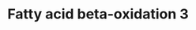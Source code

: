 ---
annotations:
- type: Pathway Ontology
  value: fatty acid beta degradation pathway
authors:
- Nsalomonis
- MaintBot
- Evelo
- C.Redfern
- Christine Chichester
- Eweitz
- Fehrhart
- DeSl
description: Molecular mechanisms regulating lipid storage and metabolism.
last-edited: 2021-05-28
organisms:
- Caenorhabditis elegans
redirect_from:
- /index.php/Pathway:WP499
- /instance/WP499
schema-jsonld:
- '@context': https://schema.org/
  '@id': https://wikipathways.github.io/pathways/WP499.html
  '@type': Dataset
  creator:
    '@type': Organization
    name: WikiPathways
  description: Molecular mechanisms regulating lipid storage and metabolism.
  keywords:
  - Acetyl-CoA
  - ech-6
  - LLC1.3
  - Acetoacetyl-CoA
  - TCA Cycle
  - glutarate
  - Butanoyl-CoA
  - F54D5.7
  - F54C8.1
  - Beta Oxidation 2
  - B0303.3
  - ACADS
  - (S)-3-Hydroxybutanoyl-CoA
  - Glutaryl-CoA
  - kat-1
  - T08B2.7
  - Cronoyl-CoA
  license: CC0
  name: Fatty acid beta-oxidation 3
seo: CreativeWork
title: Fatty acid beta-oxidation 3
wpid: WP499
---